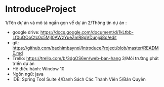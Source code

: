 # IntroduceProject

1/Tên dự án và mô tả ngắn gọn về dự án
2/Thông tin dự án :
- google drive: https://docs.google.com/document/d/1kLtbb-Lf0uQOoCtc0c5MjI0AWzYueZmR8gVDunjxj8o/edit
- git: https://github.com/bachimbaynoi/IntroduceProject/blob/master/README.md
- Trello: https://trello.com/b/3dgOS6en/web-ban-hang
3/Môi trường phát triển dự án
- Hệ điều hành: Window 10
- Ngôn ngữ: java
- IDE: Spring Tool Suite 
4/Danh Sách Các Thành Viên
5/Bản Quyền
